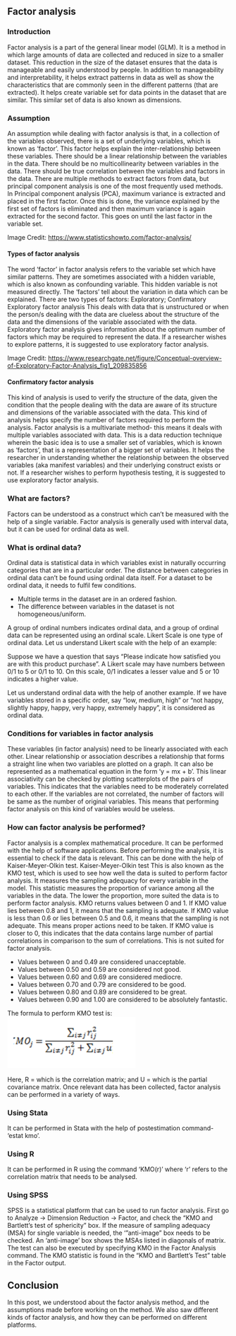 ## Factor analysis
### Introduction
Factor analysis is a part of the general linear model (GLM). It is a method in which large amounts of data are collected and reduced in size to a smaller dataset. This reduction in the size of the dataset ensures that the data is manageable and easily understood by people. 
In addition to manageability and interpretability, it helps extract patterns in data as well as show the characteristics that are commonly seen in the different patterns (that are extracted). It helps create variable set for data points in the dataset that are similar. This similar set of data is also known as dimensions. 

### Assumption
An assumption while dealing with factor analysis is that, in a collection of the variables observed, there is a set of underlying variables, which is known as ‘factor’. This factor helps explain the inter-relationship between these variables. 
There should be a linear relationship between the variables in the data. 
There should be no multicollinearity between variables in the data. 
There should be true correlation between the variables and factors in the data. 
There are multiple methods to extract factors from data, but principal component analysis is one of the most frequently used methods. In Principal component analysis (PCA), maximum variance is extracted and placed in the first factor. Once this is done, the variance explained by the first set of factors is eliminated and then maximum variance is again extracted for the second factor. This goes on until the last factor in the variable set. 

Image Credit: https://www.statisticshowto.com/factor-analysis/

#### Types of factor analysis
The word ‘factor’ in factor analysis refers to the variable set which have similar patterns. They are sometimes associated with a hidden variable, which is also known as confounding variable. This hidden variable is not measured directly. The ‘factors’ tell about the variation in data which can be explained. 
There are two types of factors: 
Exploratory;
Confirmatory
Exploratory factor analysis
This deals with data that is unstructured or when the person/s dealing with the data are clueless about the structure of the data and the dimensions of the variable associated with the data. Exploratory factor analysis gives information about the optimum number of factors which may be required to represent the data. If a researcher wishes to explore patterns, it is suggested to use exploratory factor analysis. 

Image Credit: https://www.researchgate.net/figure/Conceptual-overview-of-Exploratory-Factor-Analysis_fig1_209835856

#### Confirmatory factor analysis 
This kind of analysis is used to verify the structure of the data, given the condition that the people dealing with the data are aware of its structure and dimensions of the variable associated with the data. This kind of analysis helps specify the number of factors required to perform the analysis. 
Factor analysis is a multivariate method- this means it deals with multiple variables associated with data. This is a data reduction technique wherein the basic idea is to use a smaller set of variables, which is known as ‘factors’, that is a representation of a bigger set of variables. 
It helps the researcher in understanding whether the relationship between the observed variables (aka manifest variables) and their underlying construct exists or not. 
If a researcher wishes to perform hypothesis testing, it is suggested to use exploratory factor analysis. 

### What are factors?
Factors can be understood as a construct which can’t be measured with the help of a single variable. Factor analysis is generally used with interval data, but it can be used for ordinal data as well. 

### What is ordinal data?
Ordinal data is statistical data in which variables exist in naturally occurring categories that are in a particular order. The distance between categories in ordinal data can’t be found using ordinal data itself. 
For a dataset to be ordinal data, it needs to fulfil few conditions. 
- Multiple terms in the dataset are in an ordered fashion. 
- The difference between variables in the dataset is not homogeneous/uniform. 

A group of ordinal numbers indicates ordinal data, and a group of ordinal data can be represented using an ordinal scale. 
Likert Scale is one type of ordinal data. Let us understand Likert scale with the help of an example:

Suppose we have a question that says “Please indicate how satisfied you are with this product purchase”. A Likert scale may have numbers between 0/1 to 5 or 0/1 to 10. On this scale, 0/1 indicates a lesser value and 5 or 10 indicates a higher value. 

Let us understand ordinal data with the help of another example. If we have variables stored in a specific order, say “low, medium, high” or “not happy, slightly happy, happy, very happy, extremely happy”, it is considered as ordinal data. 

### Conditions for variables in factor analysis
These variables (in factor analysis) need to be linearly associated with each other. Linear relationship or association describes a relationship that forms a straight line when two variables are plotted on a graph. It can also be represented as a mathematical equation in the form ‘y = mx + b’. 
This linear associativity can be checked by plotting scatterplots of the pairs of variables. This indicates that the variables need to be moderately correlated to each other. 
If the variables are not correlated, the number of factors will be same as the number of original variables. This means that performing factor analysis on this kind of variables would be useless. 

### How can factor analysis be performed?
Factor analysis is a complex mathematical procedure. It can be performed with the help of software applications. Before performing the analysis, it is essential to check if the data is relevant. This can be done with the help of Kaiser-Meyer-Olkin test. 
Kaiser-Meyer-Olkin test
This is also known as the KMO test, which is used to see how well the data is suited to perform factor analysis. It measures the sampling adequacy for every variable in the model. 
This statistic measures the proportion of variance among all the variables in the data. The lower the proportion, more suited the data is to perform factor analysis. 
KMO returns values between 0 and 1. 
If KMO value lies between 0.8 and 1, it means that the sampling is adequate.
If KMO value is less than 0.6 or lies between 0.5 and 0.6, it means that the sampling is not adequate. This means proper actions need to be taken. 
If KMO value is closer to 0, this indicates that the data contains large number of partial correlations in comparison to the sum of correlations. This is not suited for factor analysis. 
- Values between 0 and 0.49 are considered unacceptable.
- Values between 0.50 and 0.59 are considered not good.
- Values between 0.60 and 0.69 are considered mediocre. 
- Values between 0.70 and 0.79 are considered to be good. 
- Values between 0.80 and 0.89 are considered to be great.
- Values between 0.90 and 1.00 are considered to be absolutely fantastic.

The formula to perform KMO test is:
![formula](./formula.png)

Here, R =  which is the correlation matrix;
and U =  which is the partial covariance matrix. 
Once relevant data has been collected, factor analysis can be performed in a variety of ways. 

### Using Stata
It can be performed in Stata with the help of postestimation command- ‘estat kmo’.

### Using R
It can be performed in R using the command ‘KMO(r)’ where ‘r’ refers to the correlation matrix that needs to be analysed. 

### Using SPSS
SPSS is a statistical platform that can be used to run factor analysis. First go to Analyze -> Dimension Reduction -> Factor, and check the “KMO and Bartlett’s test of sphericity” box. 
If the measure of sampling adequacy (MSA) for single variable is needed, the ‘”anti-image” box needs to be checked. An ‘anti-image’ box shows the MSAs listed in diagonals of matrix. 
The test can also be executed by specifying KMO in the Factor Analysis command. The KMO statistic is found in the “KMO and Bartlett’s Test” table in the Factor output. 

## Conclusion
In this post, we understood about the factor analysis method, and the assumptions made before working on the method. We also saw different kinds of factor analysis, and how they can be performed on different platforms.  
